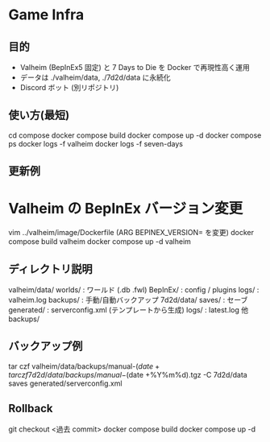 # Game Infra

## 目的

- Valheim (BepInEx5 固定) と 7 Days to Die を Docker で再現性高く運用
- データは ./valheim/data, ./7d2d/data に永続化
- Discord ボット (別リポジトリ)

## 使い方(最短)

cd compose
docker compose build
docker compose up -d
docker compose ps
docker logs -f valheim
docker logs -f seven-days

## 更新例

# Valheim の BepInEx バージョン変更

vim ../valheim/image/Dockerfile (ARG BEPINEX_VERSION= を変更)
docker compose build valheim
docker compose up -d valheim

## ディレクトリ説明

valheim/data/
worlds/ : ワールド (.db .fwl)
BepInEx/ : config / plugins
logs/ : valheim.log
backups/ : 手動/自動バックアップ
7d2d/data/
saves/ : セーブ
generated/ : serverconfig.xml (テンプレートから生成)
logs/ : latest.log 他
backups/

## バックアップ例

tar czf valheim/data/backups/manual-$(date +%Y%m%d).tgz -C valheim/data worlds BepInEx/config
tar czf 7d2d/data/backups/manual-$(date +%Y%m%d).tgz -C 7d2d/data saves generated/serverconfig.xml

## Rollback

git checkout <過去 commit>
docker compose build
docker compose up -d

